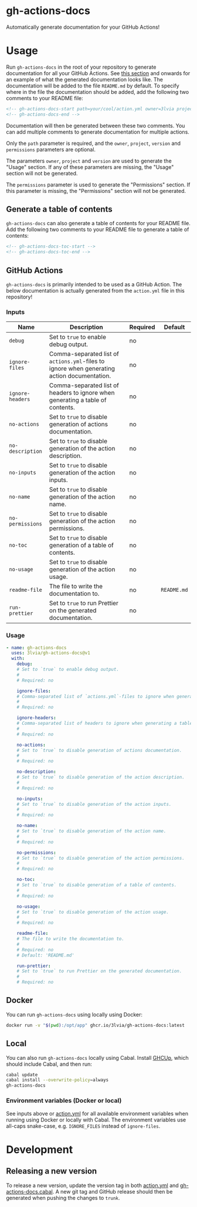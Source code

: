 # gh-actions-docs

Automatically generate documentation for your GitHub Actions!

# Usage

Run `gh-actions-docs` in the root of your repository to generate documentation for all your GitHub Actions.
See [this section](#inputs) and onwards for an example of what the generated documentation looks like.
The documentation will be added to the file `README.md` by default.
To specify where in the file the documentation should be added, add the following two comments to your README file:

```markdown
<!-- gh-actions-docs-start path=your/cool/action.yml owner=3lvia project=cool-action version=v3 permissions=contents:read,issues:write -->
<!-- gh-actions-docs-end -->
```

Documentation will then be generated between these two comments. You can add multiple comments to generate documentation for multiple actions.

Only the `path` parameter is required, and the `owner`, `project`, `version` and `permissions` parameters are optional.

The parameters `owner`, `project` and `version` are used to generate the "Usage" section.
If any of these parameters are missing, the "Usage" section will not be generated.

The `permissions` parameter is used to generate the "Permissions" section.
If this parameter is missing, the "Permissions" section will not be generated.

## Generate a table of contents

`gh-actions-docs` can also generate a table of contents for your README file.
Add the following two comments to your README file to generate a table of contents:

```markdown
<!-- gh-actions-docs-toc-start -->
<!-- gh-actions-docs-toc-end -->
```

## GitHub Actions

`gh-actions-docs` is primarily intended to be used as a GitHub Action.
The below documentation is actually generated from the `action.yml` file in this repository!

<!-- gh-actions-docs-start path=action.yml owner=3lvia project=gh-actions-docs version=v1 -->

### Inputs

| Name             | Description                                                                                 | Required | Default     |
| ---------------- | ------------------------------------------------------------------------------------------- | -------- | ----------- |
| `debug`          | Set to `true` to enable debug output.                                                       | no       |             |
| `ignore-files`   | Comma-separated list of `actions.yml`-files to ignore when generating action documentation. | no       |             |
| `ignore-headers` | Comma-separated list of headers to ignore when generating a table of contents.              | no       |             |
| `no-actions`     | Set to `true` to disable generation of actions documentation.                               | no       |             |
| `no-description` | Set to `true` to disable generation of the action description.                              | no       |             |
| `no-inputs`      | Set to `true` to disable generation of the action inputs.                                   | no       |             |
| `no-name`        | Set to `true` to disable generation of the action name.                                     | no       |             |
| `no-permissions` | Set to `true` to disable generation of the action permissions.                              | no       |             |
| `no-toc`         | Set to `true` to disable generation of a table of contents.                                 | no       |             |
| `no-usage`       | Set to `true` to disable generation of the action usage.                                    | no       |             |
| `readme-file`    | The file to write the documentation to.                                                     | no       | `README.md` |
| `run-prettier`   | Set to `true` to run Prettier on the generated documentation.                               | no       |             |

### Usage

```yaml
- name: gh-actions-docs
  uses: 3lvia/gh-actions-docs@v1
  with:
    debug:
    # Set to `true` to enable debug output.
    #
    # Required: no

    ignore-files:
    # Comma-separated list of `actions.yml`-files to ignore when generating action documentation.
    #
    # Required: no

    ignore-headers:
    # Comma-separated list of headers to ignore when generating a table of contents.
    #
    # Required: no

    no-actions:
    # Set to `true` to disable generation of actions documentation.
    #
    # Required: no

    no-description:
    # Set to `true` to disable generation of the action description.
    #
    # Required: no

    no-inputs:
    # Set to `true` to disable generation of the action inputs.
    #
    # Required: no

    no-name:
    # Set to `true` to disable generation of the action name.
    #
    # Required: no

    no-permissions:
    # Set to `true` to disable generation of the action permissions.
    #
    # Required: no

    no-toc:
    # Set to `true` to disable generation of a table of contents.
    #
    # Required: no

    no-usage:
    # Set to `true` to disable generation of the action usage.
    #
    # Required: no

    readme-file:
    # The file to write the documentation to.
    #
    # Required: no
    # Default: 'README.md'

    run-prettier:
    # Set to `true` to run Prettier on the generated documentation.
    #
    # Required: no
```

<!-- gh-actions-docs-end -->

## Docker

You can run `gh-actions-docs` using locally using Docker:

```bash
docker run -v "$(pwd):/opt/app" ghcr.io/3lvia/gh-actions-docs:latest
```

## Local

You can also run `gh-actions-docs` locally using Cabal.
Install [GHCUp](https://www.haskell.org/ghcup), which should include Cabal, and then run:

```bash
cabal update
cabal install --overwrite-policy=always
gh-actions-docs
```

### Environment variables (Docker or local)

See inputs above or [action.yml](action.yml) for all available environment variables when running using Docker or locally with Cabal.
The environment variables use all-caps snake-case, e.g. `IGNORE_FILES` instead of `ignore-files`.

# Development

## Releasing a new version

To release a new version, update the version tag in both [action.yml](action.yml) and [gh-actions-docs.cabal](gh-actions-docs.cabal).
A new git tag and GitHub release should then be generated when pushing the changes to `trunk`.
